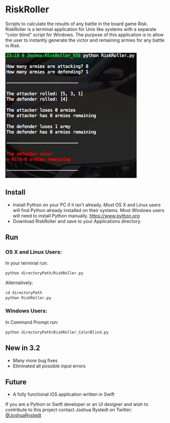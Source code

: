 # RiskRoller
Scripts to calculate the results of any battle in the board game Risk.  
RiskRoller is a terminal application for Unix like systems with a separate "color blind" script for Windows.
The purpose of this application is to allow the user to instantly generate the victor and remaining armies for any battle in Risk.

![Example Image](https://github.com/JoshuaRystedt/RiskRoller/blob/master/Example.png?raw=true)

## Install
- Install Python on your PC if it isn't already. Most OS X and Linux users will find Python already installed on their systems. Most Windows users will need to install Python manually.
<https://www.python.org>
- Download RiskRoller and save to your Applications directory.

## Run
### OS X and Linux Users:
In your terminal run:

	python directoryPath/RiskRoller.py

Alternatively:

	cd directoryPath
	python RiskRoller.py

### Windows Users:
In Command Prompt run:

	python directoryPath\RiskRoller_ColorBlind.py

## New in 3.2
- Many more bug fixes
- Eliminated all possible input errors

## Future
- A fully functional iOS application written in Swift

If you are a Python or Swift developer or an UI designer and wish to contribute to this project contact Joshua Rystedt on Twitter: [@JoshuaRystedt](https://twitter.com/JoshuaRystedt)
